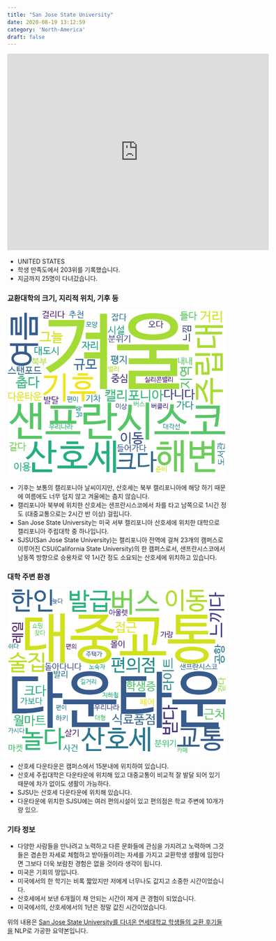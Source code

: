 ```yaml
---
title: "San Jose State University"
date: 2020-08-19 13:12:59
category: 'North-America'
draft: false
---
```


<iframe
width="600"
height="450"
frameborder="0" style="border:0"
src="https://www.google.com/maps/embed/v1/place?key=AIzaSyC9e1AME-pVmWC4hBpFdu5S4dKzyepa3HQ&q=San+Jose+State+University&center=37.3351874,-121.8810715&zoom=14" allowfullscreen>
</iframe>

* UNITED STATES
* 학생 만족도에서 203위를 기록했습니다.
* 지금까지 25명이 다녀갔습니다. 

### 교환대학의 크기, 지리적 위치, 기후 등

![gen_info-WordCloud](../univ_wordclouds_okt/gen_info/US000041_gen_info_okt.png)

* 기후는 보통의 캘리포니아 날씨이지만, 산호세는 북부 캘리포니아에 해당 하기 때문에 여름에도 너무 덥지 않고 겨울에는 춥지 않습니다.
* 캘리포니아 북부에 위치한 산호세는 샌프란시스코에서 차를 타고 남쪽으로 1시간 정도 (대중교통으로는 2시간 반 이상) 걸립니다.
* San Jose State University는 미국 서부 캘리포니아 산호세에 위치한 대학으로 캘리포니아 주립대학 중 하나입니다.
* SJSU(San Jose State University)는 캘리포니아 전역에 걸쳐 23개의 캠퍼스로 이루어진 CSU(California State University)의 한 캠퍼스로서, 샌프란시스코에서 남동쪽 방향으로 승용차로 약 1시간 정도 소요되는 산호세에 위치하고 있습니다.


### 대학 주변 환경

![env_info-WordCloud](../univ_wordclouds_okt/env_info/US000041_env_info_okt.png)

* 산호세 다운타운은 캠퍼스에서 15분내에 위치하여 있습니다.
* 산호세 주립대학은 다운타운에 위치해 있고 대중교통이 비교적 잘 발달 되어 있기 때문에 차가 없이도 생활이 가능하다.
* SJSU는 산호세 다운타운에 위치해 있습니다.
* 다운타운에 위치한 SJSU에는 여러 편의시설이 있고 편의점은 학교 주변에 10개가량 있으.


### 기타 정보

* 다양한 사람들을 만나려고 노력하고 다른 문화들에 관심을 가지려고 노력하며 그것들은 겸손한 자세로 체험하고 받아들이려는 자세를 가지고 교환학생 생활에 임한다면 그보다 더욱 보람찬 경험은 없을 것이라 생각이 됩니다.
* 미국은 기회의 땅입니다.
* 미국에서의 한 학기는 비록 짧았지만 저에게 너무나도 값지고 소중한 시간이었습니다.
* 산호세에서 보낸 6개월이 채 안되는 시간이 제게 큰 경험이 되었습니다.
* 미국에서의, 산호세에서의 1년은 정말 값진 시간이었습니다.


위의 내용은 [San Jose State University를 다녀온 연세대학교 학생들의 교환 후기들을](http://oia.yonsei.ac.kr/partner/expReport.asp?ucode=US000041&bgbn=A) NLP로 가공한 요약본입니다. 
